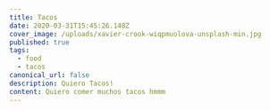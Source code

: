 ```yaml
---
title: Tacos
date: 2020-03-31T15:45:26.148Z
cover_image: /uploads/xavier-crook-wiqpmuolova-unsplash-min.jpg
published: true
tags:
  - food
  - tacos
canonical_url: false
description: Quiero Tacos!
content: Quiero comer muchos tacos hmmm
---
```

